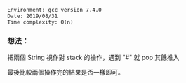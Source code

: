 ```
Environment: gcc version 7.4.0
Date: 2019/08/31
Time complexity: O(n)
```

### 想法：

把兩個 String 視作對 stack 的操作，遇到 "#" 就 pop 其餘推入

最後比較兩個操作完的結果是否一樣即可。